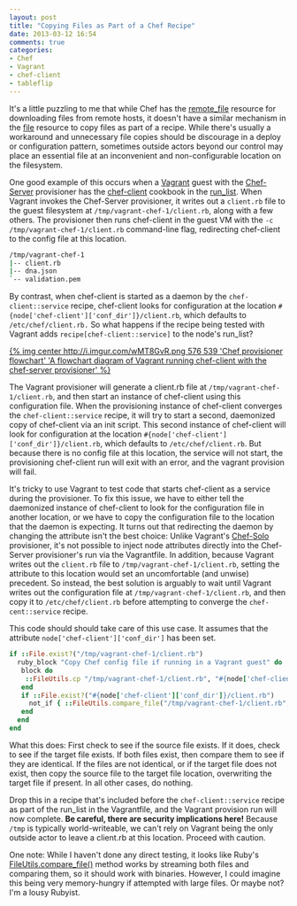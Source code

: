```yaml
---
layout: post
title: "Copying Files as Part of a Chef Recipe"
date: 2013-03-12 16:54
comments: true
categories: 
- Chef
- Vagrant
- chef-client
- tableflip
---
```


It's a little puzzling to me that while Chef has the [remote_file](http://docs.opscode.com/chef/resources.html#remote_file) resource for downloading files from remote hosts, it doesn't have a similar mechanism in the [file](http://docs.opscode.com/chef/resources.html#remote_file) resource to copy files as part of a recipe. While there's usually a workaround and unnecessary file copies should be discourage in a deploy or configuration pattern, sometimes outside actors beyond our control may place an essential file at an inconvenient and non-configurable location on the filesystem.

One good example of this occurs when a [Vagrant](http://www.vagrantup.com) guest with the [Chef-Server](http://docs-v1.vagrantup.com/v1/docs/provisioners/chef_server.html) provisioner has the [chef-client](http://community.opscode.com/cookbooks/chef-cent) cookbook in the [run_list](http://docs.opscode.com/essentials_node_object_run_lists.html). When Vagrant invokes the Chef-Server provisioner, it writes out a `client.rb` file to the guest filesystem at `/tmp/vagrant-chef-1/client.rb`, along with a few others. The provisioner then runs chef-client in the guest VM with the `-c /tmp/vagrant-chef-1/client.rb` command-line flag, redirecting chef-client to the config file at this location.

```bash
/tmp/vagrant-chef-1
|-- client.rb
|-- dna.json
`-- validation.pem
```

By contrast, when chef-client is started as a daemon by the `chef-client::service` recipe, chef-client looks for configuration at the location `#{node['chef-client']['conf_dir']}/client.rb`, which defaults to `/etc/chef/client.rb.` So what happens if the recipe being tested with Vagrant adds `recipe[chef-client::service]` to the node's run_list?<!--more-->

[{% img center http://i.imgur.com/wMT8GvR.png 576 539 'Chef provisioner flowchart' 'A flowchart diagram of Vagrant running chef-client with the chef-server provisioner' %}](http://i.imgur.com/wMT8GvR)

The Vagrant provisioner will generate a client.rb file at `/tmp/vagrant-chef-1/client.rb`, and then start an instance of chef-client using this configuration file. When the provisioning instance of chef-client converges the `chef-client::service` recipe, it will try to start a second, daemonized copy of chef-client via an init script. This second instance of chef-client will look for configuration at the location `#{node['chef-client']['conf_dir']}/client.rb`, which defaults to `/etc/chef/client.rb`. But because there is no config file at this location, the service will not start, the provisioning chef-client run will exit with an error, and the vagrant provision will fail.

It's tricky to use Vagrant to test code that starts chef-client as a service during the provisioner. To fix this issue, we have to either tell the daemonized instance of chef-client to look for the configuration file in another location, or we have to copy the configuration file to the location that the daemon is expecting. It turns out that redirecting the daemon by changing the attribute isn't the best choice: Unlike Vagrant's [Chef-Solo](http://docs-v1.vagrantup.com/v1/docs/provisioners/chef_solo.html) provisioner, it's not possible to inject node attributes directly into the Chef-Server provisioner's run via the Vagrantfile. In addition, because Vagrant writes out the `client.rb` file to `/tmp/vagrant-chef-1/client.rb`, setting the attribute to this location would set an uncomfortable (and unwise) precedent. So instead, the best solution is arguably to wait until Vagrant writes out the configuration file at `/tmp/vagrant-chef-1/client.rb`, and then copy it to `/etc/chef/client.rb` before attempting to converge the `chef-cent::service` recipe.

This code should should take care of this use case. It assumes that the attribute `node['chef-client']['conf_dir']` has been set.

```ruby
if ::File.exist?("/tmp/vagrant-chef-1/client.rb")
  ruby_block "Copy Chef config file if running in a Vagrant guest" do
   block do
    ::FileUtils.cp "/tmp/vagrant-chef-1/client.rb", "#{node['chef-client']['conf_dir']}/client.rb"
   end
   if ::File.exist?("#{node['chef-client']['conf_dir']}/client.rb")
     not_if { ::FileUtils.compare_file("/tmp/vagrant-chef-1/client.rb", "#{node['chef-client']['conf_dir']}/client.rb") }
   end
  end
end
```

What this does: First check to see if the source file exists. If it does, check to see if the target file exists. If both files exist, then compare them to see if they are identical. If the files are not identical, or if the target file does not exist, then copy the source file to the target file location, overwriting the target file if present. In all other cases, do nothing.

Drop this in a recipe that's included before the `chef-client::service` recipe as part of the run_list in the Vagrantfile, and the Vagrant provision run will now complete. **Be careful, there are security implications here!** Because `/tmp` is typically world-writeable, we can't rely on Vagrant being the only outside actor to leave a client.rb at this location. Proceed with caution.

One note: While I haven't done any direct testing, it looks like Ruby's [FileUtils.compare_file()](http://ruby-doc.org/stdlib-1.9.3/libdoc/fileutils/rdoc/FileUtils.html#method-c-compare_file_) method works by streaming both files and comparing them, so it should work with binaries. However, I could imagine this being very memory-hungry if attempted with large files. Or maybe not? I'm a lousy Rubyist.
